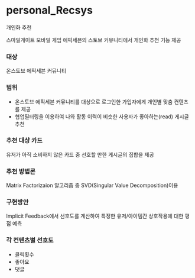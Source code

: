 # personal_Recsys
개인화 추천

스마일게이트 모바일 게임 에픽세븐의 스토브 커뮤니티에서 개인화 추천 기능 제공


### 대상  
온스토브 에픽세븐 커뮤니티

### 범위  
 - 온스토브 에픽세븐 커뮤니티를 대상으로 로그인한 가입자에게 개인별 맞춤 컨텐츠를 제공
 - 협업필터링을 이용하여 나와 활동 이력이 비슷한 사용자가 좋아하는(read) 게시글 추천

### 추천 대상 카드  
유저가 아직 소비하지 않은 카드 중 선호할 만한 게시글의 집합을 제공

### 추천 방법론  
Matrix Factorizaion 알고리즘 중 SVD(Singular Value Decomposition)이용


### 구현방안  
 Implicit Feedback에서 선호도를 계산하여 특정한 유저/아이템간 상호작용에 대한 평점 예측  
 
### 각 컨텐츠별 선호도  
- 클릭횟수
- 좋아요
- 댓글
